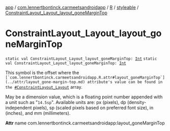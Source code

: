 [app](../../../index.md) / [com.lennertbontinck.carmeetsandroidapp](../../index.md) / [R](../index.md) / [styleable](index.md) / [ConstraintLayout_Layout_layout_goneMarginTop](./-constraint-layout_-layout_layout_gone-margin-top.md)

# ConstraintLayout_Layout_layout_goneMarginTop

`static val ConstraintLayout_Layout_layout_goneMarginTop: `[`Int`](https://kotlinlang.org/api/latest/jvm/stdlib/kotlin/-int/index.html)
`static val ConstraintLayout_Layout_layout_goneMarginTop: `[`Int`](https://kotlinlang.org/api/latest/jvm/stdlib/kotlin/-int/index.html)

This symbol is the offset where the ``[`com.lennertbontinck.carmeetsandroidapp.R.attr#layout_goneMarginTop`](../attr/layout_gone-margin-top.md) attribute's value can be found in the ``[`#ConstraintLayout_Layout`](-constraint-layout_-layout.md) array.

May be a dimension value, which is a floating point number appended with a unit such as "`14.5sp`". Available units are: px (pixels), dp (density-independent pixels), sp (scaled pixels based on preferred font size), in (inches), and mm (millimeters).

**Attr**
name com.lennertbontinck.carmeetsandroidapp:layout_goneMarginTop

